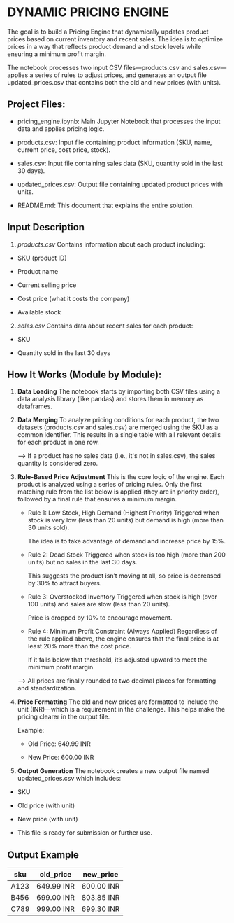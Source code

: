 # DYNAMIC PRICING ENGINE

The goal is to build a Pricing Engine that dynamically updates product prices based on current inventory and recent sales. The idea is to optimize prices in a way that reflects product demand and stock levels while ensuring a minimum profit margin.

The notebook processes two input CSV files—products.csv and sales.csv—applies a series of rules to adjust prices, and generates an output file updated_prices.csv that contains both the old and new prices (with units).

## Project Files:

- pricing_engine.ipynb: Main Jupyter Notebook that processes the input data and applies pricing logic.

- products.csv: Input file containing product information (SKU, name, current price, cost price, stock).

- sales.csv: Input file containing sales data (SKU, quantity sold in the last 30 days).

- updated_prices.csv: Output file containing updated product prices with units.

- README.md: This document that explains the entire solution.


## Input Description

1. *products.csv*
Contains information about each product including:

- SKU (product ID)

- Product name

- Current selling price

- Cost price (what it costs the company)

- Available stock

2. *sales.csv*
Contains data about recent sales for each product:

- SKU

- Quantity sold in the last 30 days


## How It Works (Module by Module):

 1. **Data Loading**
The notebook starts by importing both CSV files using a data analysis library (like pandas) and stores them in memory as dataframes.

 2. **Data Merging**
To analyze pricing conditions for each product, the two datasets (products.csv and sales.csv) are merged using the SKU as a common identifier. This results in a single table with all relevant details for each product in one row.

     --> If a product has no sales data (i.e., it's not in sales.csv), the sales quantity is considered zero.

 3. **Rule-Based Price Adjustment**
This is the core logic of the engine. Each product is analyzed using a series of pricing rules. Only the first matching rule from the list below is applied (they are in priority order), followed by a final rule that ensures a minimum margin.

    - Rule 1: Low Stock, High Demand (Highest Priority)
      Triggered when stock is very low (less than 20 units) but demand is high (more than 30 units sold).

      The idea is to take advantage of demand and increase price by 15%.

    - Rule 2: Dead Stock
      Triggered when stock is too high (more than 200 units) but no sales in the last 30 days.

      This suggests the product isn’t moving at all, so price is decreased by 30% to attract buyers.

    - Rule 3: Overstocked Inventory
      Triggered when stock is high (over 100 units) and sales are slow (less than 20 units).

      Price is dropped by 10% to encourage movement.

    - Rule 4: Minimum Profit Constraint (Always Applied)
      Regardless of the rule applied above, the engine ensures that the final price is at least 20% more than the cost price.

      If it falls below that threshold, it’s adjusted upward to meet the minimum profit margin.

    --> All prices are finally rounded to two decimal places for formatting and standardization.

4. **Price Formatting**
The old and new prices are formatted to include the unit (INR)—which is a requirement in the challenge. This helps make the pricing clearer in the output file.

   Example:

   - Old Price: 649.99 INR

   - New Price: 600.00 INR

5. **Output Generation**
The notebook creates a new output file named updated_prices.csv which includes:

- SKU

- Old price (with unit)

- New price (with unit)

- This file is ready for submission or further use.



## Output Example


sku     | old_price | new_price
--------|-----------|----------
A123    | 649.99 INR| 600.00 INR
B456    | 699.00 INR| 803.85 INR
C789    | 999.00 INR| 699.30 INR



